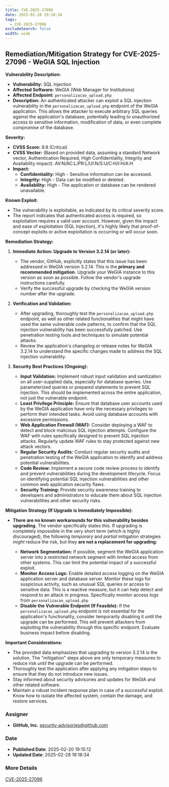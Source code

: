 ```yaml
---
title: CVE-2025-27096
date: 2025-02-28 19:18:34
tags:
  - CVE-2025-27096
excludeSearch: false
width: wide
---
```


## Remediation/Mitigation Strategy for CVE-2025-27096 - WeGIA SQL Injection

**Vulnerability Description:**

*   **Vulnerability:** SQL Injection
*   **Affected Software:** WeGIA (Web Manager for Institutions)
*   **Affected Endpoint:** `personalizacao_upload.php`
*   **Description:** An authenticated attacker can exploit a SQL injection vulnerability in the `personalizacao_upload.php` endpoint of the WeGIA application. This allows the attacker to execute arbitrary SQL queries against the application's database, potentially leading to unauthorized access to sensitive information, modification of data, or even complete compromise of the database.

**Severity:**

*   **CVSS Score:** 9.8 (Critical)
*   **CVSS Vector:** (Based on provided data, assuming a standard Network vector, Authentication Required, High Confidentiality, Integrity and Availability impact): AV:N/AC:L/PR:L/UI:N/S:U/C:H/I:H/A:H
*   **Impact:**
    *   **Confidentiality:** High - Sensitive information can be accessed.
    *   **Integrity:** High - Data can be modified or deleted.
    *   **Availability:** High - The application or database can be rendered unavailable.

**Known Exploit:**

*   The vulnerability is exploitable, as indicated by its critical severity score.
*   The report indicates that authenticated access is required, so exploitation requires a valid user account.  However, given the impact and ease of exploitation (SQL Injection), it's highly likely that proof-of-concept exploits or active exploitation is occurring or will occur soon.

**Remediation Strategy:**

1.  **Immediate Action: Upgrade to Version 3.2.14 (or later):**
    *   The vendor, GitHub, explicitly states that this issue has been addressed in WeGIA version 3.2.14.  This is the **primary and recommended mitigation**. Upgrade your WeGIA instance to this version as soon as possible.  Follow the vendor's upgrade instructions carefully.
    *   Verify the successful upgrade by checking the WeGIA version number after the upgrade.

2.  **Verification and Validation:**
    *   After upgrading, thoroughly test the `personalizacao_upload.php` endpoint, as well as other related functionalities that might have used the same vulnerable code patterns, to confirm that the SQL injection vulnerability has been successfully patched.  Use penetration testing tools and techniques to simulate potential attacks.
    *   Review the application's changelog or release notes for WeGIA 3.2.14 to understand the specific changes made to address the SQL injection vulnerability.

3.  **Security Best Practices (Ongoing):**
    *   **Input Validation:** Implement robust input validation and sanitization on all user-supplied data, especially for database queries. Use parameterized queries or prepared statements to prevent SQL injection.  This should be implemented across the entire application, not just the vulnerable endpoint.
    *   **Least Privilege Principle:** Ensure that database user accounts used by the WeGIA application have only the necessary privileges to perform their intended tasks. Avoid using database accounts with excessive permissions.
    *   **Web Application Firewall (WAF):** Consider deploying a WAF to detect and block malicious SQL injection attempts.  Configure the WAF with rules specifically designed to prevent SQL injection attacks. Regularly update WAF rules to stay protected against new attack vectors.
    *   **Regular Security Audits:** Conduct regular security audits and penetration testing of the WeGIA application to identify and address potential vulnerabilities.
    *   **Code Review:**  Implement a secure code review process to identify and prevent vulnerabilities during the development lifecycle. Focus on identifying potential SQL injection vulnerabilities and other common web application security flaws.
    *   **Security Training:** Provide security awareness training to developers and administrators to educate them about SQL injection vulnerabilities and other security risks.

**Mitigation Strategy (If Upgrade is Immediately Impossible):**

*   **There are no known workarounds for this vulnerability besides upgrading.**  The vendor specifically states this. If upgrading is completely impossible in the very short term (which is highly discouraged), the following *temporary* and *partial* mitigation strategies *might* reduce the risk, but they **are not a replacement for upgrading**:

    *   **Network Segmentation:**  If possible, segment the WeGIA application server into a restricted network segment with limited access from other systems. This can limit the potential impact of a successful exploit.
    *   **Monitor Access Logs:**  Enable detailed access logging on the WeGIA application server and database server. Monitor these logs for suspicious activity, such as unusual SQL queries or access to sensitive data.  This is a reactive measure, but it can help detect and respond to an attack in progress.  Specifically monitor access logs from `personalizacao_upload.php`
    *   **Disable the Vulnerable Endpoint (If Feasible):** If the `personalizacao_upload.php` endpoint is not essential for the application's functionality, consider temporarily disabling it until the upgrade can be performed.  This will prevent attackers from exploiting the vulnerability through this specific endpoint.  Evaluate business impact before disabling.

**Important Considerations:**

*   The provided data emphasizes that upgrading to version 3.2.14 is the solution.  The "mitigation" steps above are only temporary measures to reduce risk *until* the upgrade can be performed.
*   Thoroughly test the application after applying any mitigation steps to ensure that they do not introduce new issues.
*   Stay informed about security advisories and updates for WeGIA and other related software.
*   Maintain a robust incident response plan in case of a successful exploit.  Know how to isolate the affected system, contain the damage, and restore services.

### Assigner
- **GitHub, Inc.** <security-advisories@github.com>

### Date
- **Published Date**: 2025-02-20 19:15:12
- **Updated Date**: 2025-02-28 19:18:34

### More Details
[CVE-2025-27096](https://www.cvedetails.com/cve/CVE-2025-27096)